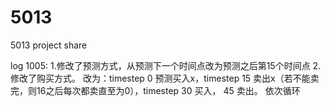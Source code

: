 # 5013
5013 project share

log
1005: 
  1.修改了预测方式，从预测下一个时间点改为预测之后第15个时间点
  2.修改了购买方式。 改为：timestep 0 预测买入x，timestep 15 卖出x（若不能卖完，则16之后每次都卖直至为0），timestep 30 买入， 45 卖出。 依次循环
